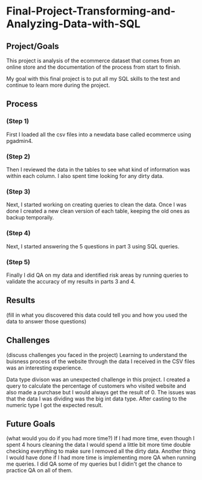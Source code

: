 # Final-Project-Transforming-and-Analyzing-Data-with-SQL

## Project/Goals
This project is analysis of the ecommerce dataset that comes from an online store and the documentation of the process from start to finish.

My goal with this final project is to put all my SQL skills to the test and continue to learn more during the project.

## Process
### (Step 1)
First I loaded all the csv files into a newdata base called ecommerce using pgadmin4.
### (Step 2)
Then I reviewed the data in the tables to see what kind of information was within each column. I also spent time looking for any dirty data.
### (Step 3)
Next, I started working on creating queries to clean the data. Once I was done I created a new clean version of each table, keeping the old ones as backup temporaily.
### (Step 4)
Next, I started answering the 5 questions in part 3 using SQL queries.
### (Step 5)
Finally I did QA on my data and identified risk areas by running queries to validate the accuracy of my results in parts 3 and 4.
## Results
(fill in what you discovered this data could tell you and how you used the data to answer those questions)

## Challenges 
(discuss challenges you faced in the project)
Learning to understand the buisness process of the website through the data I received in the CSV files was an interesting experience.

Data type divison was an unexpected challenge in this project. I created a query to calculate the percentage of customers who visited website and also made a purchase but I would always get the result of 0. The issues was that the data I was dividing was the big int data type. After casting to the numeric type I got the expected result.
## Future Goals
(what would you do if you had more time?)
If I  had more time, even though I spent 4 hours cleaning the data I would spend a little bit more time double checking everything to make sure I removed all the dirty data.
Another thing I would have done if I had more time is implementing more QA when running me queries. I did QA some of my queries but I didin't get the chance to practice QA on all of them.
